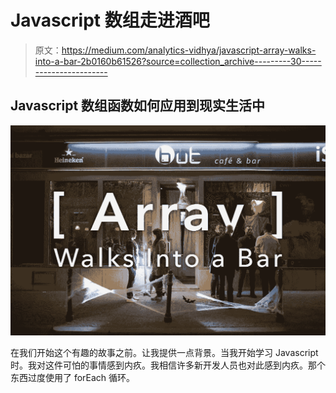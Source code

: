 # Javascript 数组走进酒吧

> 原文：<https://medium.com/analytics-vidhya/javascript-array-walks-into-a-bar-2b0160b61526?source=collection_archive---------30----------------------->

## Javascript 数组函数如何应用到现实生活中

![](img/878f2152f742bb6a03d90687d4392479.png)

在我们开始这个有趣的故事之前。让我提供一点背景。当我开始学习 Javascript 时。我对这件可怕的事情感到内疚。我相信许多新开发人员也对此感到内疚。那个东西过度使用了 forEach 循环。